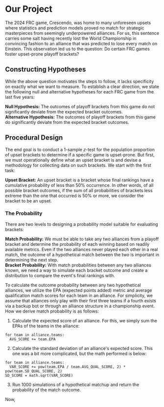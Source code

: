 # Our Project
The 2024 FRC game, Crescendo, was home to many unforeseen upsets where statistics and prediction models proved no match for strategic masterpieces from seemingly underpowered alliances. For us, this sentence carries some salt having recently lost the World Championship in convincing fashion to an alliance that was predicted to lose every match on Einstein. This observation led us to the question: Do certain FRC games foster upset-prone playoff brackets?

## Constructing Hypotheses
While the above question motivates the steps to follow, it lacks specificity on exactly what we want to measure. To establish a clear direction, we state the following null and alternative hypotheses for each FRC game from the last five years:

**Null Hypothesis:** The outcomes of playoff brackets from this game do not significantly deviate from the expected bracket outcomes. <br/>
**Alternative Hypothesis:** The outcomes of playoff brackets from this game do significantly deviate from the expected bracket outcomes.

## Procedural Design
The end goal is to conduct a 1-sample $z$-test for the population proportion of upset brackets to determine if a specific game is upset-prone. But first, we must operationally define what an upset bracket is and devise a methodology for collecting data on such brackets. We start with the first task:

**Upset Bracket:** An upset bracket is a bracket whose final rankings have a cumulative probability of less than 50% occurrence. In other words, of all possible bracket outcomes, if the sum of all probabilities of brackets less extreme than the one that occurred is 50% or more, we consider the bracket to be an upset.

### The Probability

There are two levels to designing a probability model suitable for evaluating brackets:

**Match Probability:** We must be able to take any two alliances from a playoff bracket and determine the probability of each winning based on readily available metrics. Even if the two alliances never played each other in a real match, the outcome of a hypothetical match between the two is important in determining the next step. <br/>
**Bracket Probability:** With match probabilities between any two alliances known, we need a way to simulate each bracket outcome and create a distribution to compare the event's final rankings with.

To calculate the outcome probability between any two hypothetical alliances, we utilize the EPA (expected points added) metric and average qualification match scores for each team in an alliance. For simplicity, we assume that alliances only play with their first three teams if a fourth exists via a backup bot or through an alliance structure in a championship event. How we derive match probability is as follows:
1. Calculate the expected score of an alliance. For this, we simply sum the EPAs of the teams in the alliance:
```
for team in alliance.teams:
  AVG_SCORE += team.EPA
```
2. Calculate the standard deviation of an alliance's expected score. This one was a bit more complicated, but the math performed is below:
```
for team in alliance.teams:
  VAR_SCORE += pow(team.EPA / team.AVG_QUAL_SCORE, 2) * pow(team.SD_QUAL_SCORE, 2)
SD_SCORE = math.sqrt(VAR_SCORE)
```
3. Run 1000 simulations of a hypothetical matchup and return the probability of the match outcome.

Now, 
